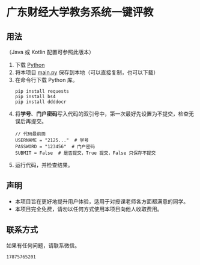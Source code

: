 # 广东财经大学教务系统一键评教


## 用法
（Java 或 Kotlin 配置可参照此版本）
1. 下载 [Python](https://www.python.org/)
2. 将本项目 [main.py](python/main.py) 保存到本地（可以直接复制，也可以下载）
3. 在命令行下载 Python 库。
    ```
    pip install requests
    pip install bs4
    pip install ddddocr
    ```
4. 将**学号**、**门户密码**写入代码的双引号中，第一次最好先设置为不提交，检查无误后再提交。
    ```
    // 代码最前面
    USERNAME = "2125..."  # 学号
    PASSWORD = "123456"  # 门户密码
    SUBMIT = False  # 是否提交，True 提交，False 只保存不提交
    ```
5. 运行代码，并检查结果。

## 声明
- 本项目旨在更好地提升用户体验，适用于对授课老师各方面都满意的同学。
- 本项目完全免费，请勿以任何方式使用本项目向他人收取费用。

## 联系方式
如果有任何问题，请联系微信。
```
17875765201
```